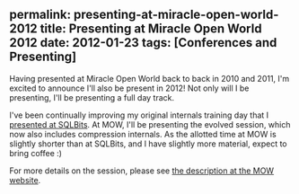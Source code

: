 permalink: presenting-at-miracle-open-world-2012
title: Presenting at Miracle Open World 2012
date: 2012-01-23
tags: [Conferences and Presenting]
---
Having presented at Miracle Open World back to back in 2010 and 2011, I'm excited to announce I'll also be present in 2012! Not only will I be presenting, I'll be presenting a full day track.

<!-- more -->

I've been continually improving my original internals training day that I [presented at SQLBits](/presenting-a-precon-at-sqlbits). At MOW, I'll be presenting the evolved session, which now also includes compression internals. As the allotted time at MOW is slightly shorter than at SQLBits, and I have slightly more material, expect to bring coffee :)

For more details on the session, please see [the description at the MOW website](http://mow2012.dk/program/sql-server-storage-engine.aspx).
